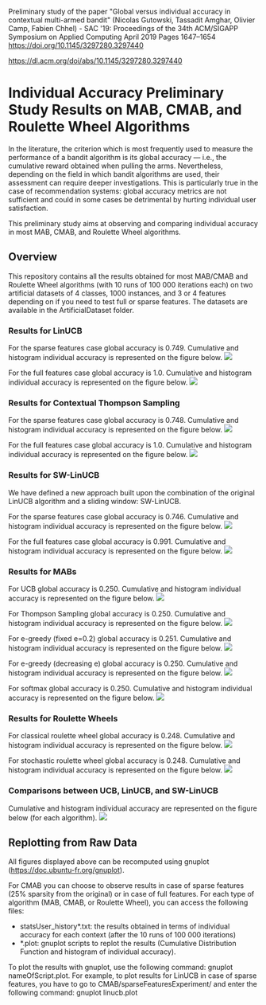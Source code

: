 Preliminary study of the paper "Global versus individual accuracy in contextual multi-armed bandit" (Nicolas Gutowski, Tassadit Amghar, Olivier Camp, Fabien Chhel) - SAC '19: Proceedings of the 34th ACM/SIGAPP Symposium on Applied Computing April 2019 Pages 1647–1654 https://doi.org/10.1145/3297280.3297440



https://dl.acm.org/doi/abs/10.1145/3297280.3297440

# Individual Accuracy Preliminary Study Results on MAB, CMAB, and Roulette Wheel Algorithms

In the literature, the criterion which is most frequently used to measure the performance of a bandit algorithm is its global accuracy — i.e., the cumulative reward
obtained when pulling the arms. Nevertheless, depending on the field in which bandit algorithms are used, their assessment can require deeper investigations. This is particularly true in the case of recommendation systems: global accuracy metrics are not sufficient and could in some cases be detrimental by hurting individual user satisfaction.

This preliminary study aims at observing and comparing individual accuracy in most MAB, CMAB, and Roulette Wheel algorithms.


## Overview

This repository contains all the results obtained for most MAB/CMAB and Roulette Wheel algorithms (with 10 runs of 100 000 iterations each) on two artificial datasets of 4 classes, 1000 instances, and 3 or 4 features depending on if you need to test full or sparse features. The datasets are available in the ArtificialDataset folder.


### Results for LinUCB

For the sparse features case global accuracy is 0.749.
Cumulative and histogram individual accuracy is represented on the figure below.
![](https://github.com/mabresearchstudy/mabaccuracy/raw/master/images/LinUCB_SF.png)

For the full features case global accuracy is 1.0.
Cumulative and histogram individual accuracy is represented on the figure below.
![](https://github.com/mabresearchstudy/mabaccuracy/raw/master/images/LinUCB_FF.png)


### Results for Contextual Thompson Sampling

For the sparse features case global accuracy is 0.748.
Cumulative and histogram individual accuracy is represented on the figure below.
![](https://github.com/mabresearchstudy/mabaccuracy/raw/master/images/CTS_SF.png)

For the full features case global accuracy is 1.0.
Cumulative and histogram individual accuracy is represented on the figure below.
![](https://github.com/mabresearchstudy/mabaccuracy/raw/master/images/CTS_FF.png)


### Results for SW-LinUCB

We have defined a new approach built upon the combination of the original LinUCB algorithm and a sliding window: SW-LinUCB.

For the sparse features case global accuracy is 0.746.
Cumulative and histogram individual accuracy is represented on the figure below.
![](https://github.com/mabresearchstudy/mabaccuracy/raw/master/images/SWLinUCB_SF.png)

For the full features case global accuracy is 0.991.
Cumulative and histogram individual accuracy is represented on the figure below.
![](https://github.com/mabresearchstudy/mabaccuracy/raw/master/images/SWLinUCB_FF.png)


### Results for MABs

For UCB global accuracy is 0.250.
Cumulative and histogram individual accuracy is represented on the figure below.
![](https://github.com/mabresearchstudy/mabaccuracy/raw/master/images/ucb.png)

For Thompson Sampling global accuracy is 0.250.
Cumulative and histogram individual accuracy is represented on the figure below.
![](https://github.com/mabresearchstudy/mabaccuracy/raw/master/images/ts.png)

For e-greedy (fixed e=0.2) global accuracy is 0.251.
Cumulative and histogram individual accuracy is represented on the figure below.
![](https://github.com/mabresearchstudy/mabaccuracy/raw/master/images/greedyFix.png)

For e-greedy (decreasing e) global accuracy is 0.250.
Cumulative and histogram individual accuracy is represented on the figure below.
![](https://github.com/mabresearchstudy/mabaccuracy/raw/master/images/greedyD.png)

For softmax global accuracy is 0.250.
Cumulative and histogram individual accuracy is represented on the figure below.
![](https://github.com/mabresearchstudy/mabaccuracy/raw/master/images/softmax.png)


### Results for Roulette Wheels

For classical roulette wheel global accuracy is 0.248.
Cumulative and histogram individual accuracy is represented on the figure below.
![](https://github.com/mabresearchstudy/mabaccuracy/raw/master/images/RouletteWC.png)

For stochastic roulette wheel global accuracy is 0.248.
Cumulative and histogram individual accuracy is represented on the figure below.
![](https://github.com/mabresearchstudy/mabaccuracy/raw/master/images/RouletteWS.png)


### Comparisons between UCB, LinUCB, and SW-LinUCB

Cumulative and histogram individual accuracy are represented on the figure below (for each algorithm).
![](https://github.com/mabresearchstudy/mabaccuracy/raw/master/images/comparisons.jpg)


## Replotting from Raw Data

All figures displayed above can be recomputed using gnuplot (https://doc.ubuntu-fr.org/gnuplot).

For CMAB you can choose to observe results in case of sparse features (25% sparsity from the original) or in case of full features.
For each type of algorithm (MAB, CMAB, or Roulette Wheel), you can access the following files:
* statsUser_history*.txt: the results obtained in terms of individual accuracy for each context (after the 10 runs of 100 000 iterations)  
* *.plot: gnuplot scripts to replot the results (Cumulative Distribution Function and histogram of individual accuracy).

To plot the results with gnuplot, use the following command: gnuplot nameOfScript.plot. 
For example, to plot results for LinUCB in case of sparse features, you have to go to CMAB/sparseFeaturesExperiment/ and enter the following command: gnuplot linucb.plot

